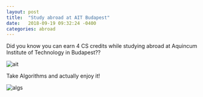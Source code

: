 ```yaml
---
layout: post
title:  "Study abroad at AIT Budapest"
date:   2018-09-19 09:32:24 -0400
categories: abroad
---
```


Did you know you can earn 4 CS credits while studying abroad at Aquincum Institute of Technology in Budapest??

![ait](https://i.imgur.com/g7RiwnN.jpg)

Take Algorithms and actually enjoy it!

![algs](https://i.imgur.com/yGuR93j.jpg)
